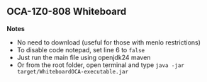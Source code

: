 ## OCA-1Z0-808 Whiteboard

**Notes**
- No need to download (useful for those with menlo restrictions)
- To disable code notepad, set line 6 to `false`
- Just run the main file using openjdk24 maven
- Or from the root folder, open terminal and type `java -jar target/WhiteboardOCA-executable.jar`
